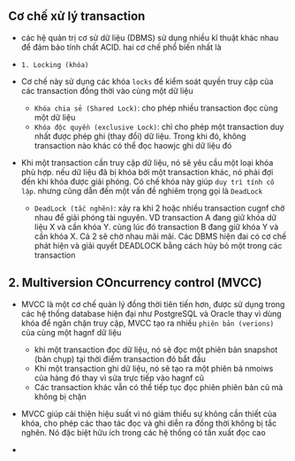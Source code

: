 ## Cơ chế xử lý transaction

- các hệ quản trị cơ sử dữ liệu (DBMS) sử dụng nhiều kĩ thuật khác nhau để đảm bảo tính chất ACID. hai cơ chế phổ biến nhất là 

- `1. Locking (khóa)`

- Cơ chế này sử dụng các khóa `locks` để kiểm soát quyền truy cập của các transaction đồng thời vào cùng một dữ liệu
    - `Khóa chia sẻ (Shared Lock)`: cho phép nhiều transaction đọc cùng một dữ liệu
    - `Khóa độc quyền (exclusive Lock)`: chỉ cho phép một transaction duy nhất được phép ghi (thay đổi) dữ liệu. Trong khi đó, không transaction nào khác có thể đọc haowjc ghi dữ liệu đó

- Khi một transaction cần truy cập dữ liệu, nó sẽ yêu cầu một loại khóa phù hợp. nếu dữ liệu đã bị khóa bởi một transaction khác, nó phải đợi đến khi khóa được giải phóng. Có chế khóa này giúp `duy trì tính cô lập`. nhưng cũng dẫn đến một vấn đề nghiêm trọng gọi là `DeadLock`
    - `DeadLock (tắc nghẽn)`: xảy ra khi 2 hoặc nhiều transaction cugnf chờ nhau để giải phóng tài nguyên. VD transaction A đang giữ khóa dữ liệu X và cần khóa Y. cùng lúc đó transaction B đang giữ khóa Y và cần khóa X. Cả 2 sẽ chờ nhau mãi mãi. Các DBMS hiện đai có cơ chế phát hiện và giải quyết DEADLOCK bằng cách hủy bỏ một trong các transaction

## 2. Multiversion COncurrency control (MVCC)

- MVCC là một cơ chế quản lý đồng thời tiên tiến hơn, được sử dụng  trong các hệ thống database hiện đại như PostgreSQL và Oracle thay vì dùng khóa để ngăn chặn truy cập, MVCC tạo ra nhiều `phiên bản (verions)` của cùng một hagnf dữ liệu
    - khi một transaction đọc dữ liệu, nó sẽ đọc một phiên bản snapshot (bản chụp) tại thời điểm transaction đó bắt đầu
    - Khi một transaction ghi dữ liệu, nó sẽ tạo ra một phiên bả nmoiws của hàng đó thay vì sửa trực tiếp vào hagnf cũ
    - Các transaction khác vẫn có thể tiếp tục đọc phiên phiên bản cũ mà không bị chặn

- MVCC giúp cải thiện hiệu suất vì nó giảm thiểu sự không cần thiết của khóa, cho phép các thao tác đọc và ghi diễn ra đồng thời không bị tắc nghẽn. Nó đặc biệt hữu ích trong các hệ thống có tần xuất đọc cao

- 